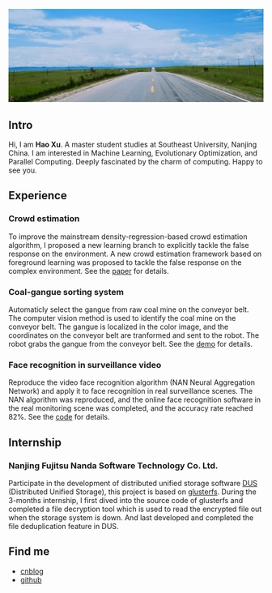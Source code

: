 <!-- # <center>Welcome to my homepage </center>
<br> -->



![](./images/bkgs/bkg-grass.jpeg)

## Intro

Hi, I am **Hao Xu**. A master student studies at Southeast University, Nanjing China. I am interested in Machine Learning, Evolutionary Optimization, and Parallel Computing. Deeply fascinated by the charm of computing. Happy to see you. 
## Experience

### Crowd estimation
<!-- **Synopsis**:  -->
To improve the mainstream density-regression-based crowd estimation algorithm, I proposed a new learning branch to explicitly tackle the false response on the environment. A new crowd estimation framework based on foreground learning was proposed to tackle the false response on the complex environment. See the [paper](https://ieeexplore.ieee.org/document/8865761/) for details.

<!-- **Main work**：

* A new crowd estimation framework based on foreground learning was proposed to tackle the false response on the complex environment.
* A new and simple method was proposed to generate the foreground segmentation map from head-point annotations which was used for foreground learning.    -->

<!-- **Results**：

* Both the visualization results and the accuracy are better than the baseline method CSRNet.
* Paper: Hao Xu, Siyu Xia, et al. Crowd Counting with Segmentation Map Guidance, IEEE 2019 38th Chinese Control Conference (CCC). -->

### Coal-gangue sorting system
<!-- **Synopsis**:  -->
Automaticly select the gangue from raw coal mine on the conveyor belt. The computer vision method is used to identify the coal mine on the conveyor belt. The gangue is localized in the color image, and the coordinates on the conveyor belt are tranformed and sent to the robot. The robot grabs the gangue from the conveyor belt. See the [demo](./images/portfolio/coal-gan/demo.gif) for details.

<!-- **Main work**：

* Use yolo detection algorithm to detect the coal and gangue: high performance and high precision. 

* Implement a windows app with GUI for practical application: Algorithm migration, camera module, communication with the robot.

**Results**: Completed a windows app with an algorithm accuracy of about 90%. -->
<!--
## 人头检测 (2018/9-2018/10)
-->

### Face recognition in surveillance video 
Reproduce the video face recognition algorithm (NAN Neural Aggregation Network) and apply it to face recognition in real surveillance scenes. The NAN algorithm was reproduced, and the online face recognition software in the real monitoring scene was completed, and the accuracy rate reached 82%. See the [code](https://github.com/haoxuhao/NVR-Face-Recognition) for details.

<!-- **Main work**：

* The NAN module is added to facenet to realize video face recognition, and the accuracy of the algorithm (96.4%) is verified on the dataset YoutubeFace, which achieves the result of the paper.
* The algorithm is applied to the real monitoring scene, and the face passing by the scene is captured and recognized in real time:
    
**Results**：The NAN algorithm was reproduced, and the online face recognition software in the real monitoring scene was completed, and the accuracy rate reached 82%. -->

<!-- 
## 大数据医疗—肝癌影像AI诊断
-->

## Internship

### Nanjing Fujitsu Nanda Software Technology Co. Ltd.
Participate in the development of distributed unified storage software [DUS](https://www.fujitsu.com/cn/group/fnst/solution/#title3) (Distributed Unified Storage), this project is based on [glusterfs](https://github.com/gluster/glusterfs). During the 3-months internship, I first dived into the source code of glusterfs and completed a file decryption tool which is used to read the encrypted file out when the storage system is down. And last developed and completed the file deduplication feature in DUS.

## Find me
- [cnblog](https://www.cnblogs.com/walter-xh/)
- [github](https://github.com/haoxuhao)